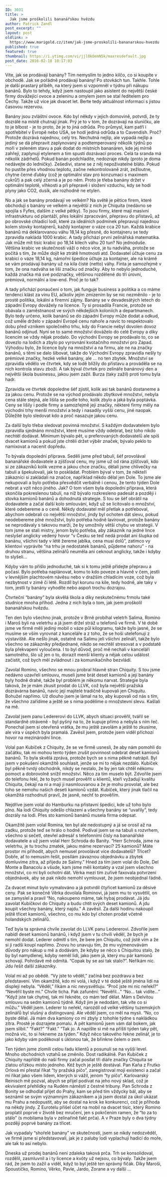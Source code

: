 ```yaml
---
ID: 3031
title: >
  Jak jsme proškolili bananářskou hvězdu
author: Patrick Zandl
post_excerpt: ""
layout: post
oldlink: >
  https://www.marigold.cz/item/jak-jsme-proskolili-bananarskou-hvezdu
published: true
featured: true
thumbnail: https://i.ytimg.com/vi/jjlOkOemN5k/maxresdefault.jpg
post_date: 2016-02-18 10:17:03
---
```

Víte, jak se prodávají banány?  Tím nemyslím to jedno kilčo, co si koupíte v obchodě. Jak se pořádně prodávají banány! Po stovkách tun. Takhle.
Tohle je další prastarý příběh, na který jsem si vzpomněl v týdnu při nákupu banánů. Bylo to tehdy, když jsem nastoupil jako asistent do největší české firmy dovážející ovoce a zeleninu a omylem jsem se stal ředitelem pro Čechy. Takže už více jak dvacet let. Berte tedy aktuálnost informací s jistou časovou rezervou. 
<!--more-->


Banány jsou zvláštní ovoce. Kdo byl někdy v jejich domovině, potvrdí, že ty dozrálé na místě chutnají jinak. Prý je to v tom, že dozrávají na sluníčku, ale to je blbost - je to proto, že je to jiná odrůda. Pro průmysl, kam patří i spotřebitel v Evropě nebo USA, se hodí jediná odrůda a to Cavendish. Proč? Protože dozrává najednou, celý trs. Nechutná nejlíp, ale vypadá nejlíp a jediný se dá přepravit zaplynovaný a podtemperovaný několik týdnů po moři  v zeleném stavu a pak dodat do místních bananáren, kde jej mírně zahřejí, zaplynují etylenem a tím spustí dozrávací proces. 
Celá ta sranda má několik zádrhelů. Pokud banán podchladíte, nedozraje nikdy (proto je doma nedávejte do ledničky). Zešediví, stane se z něj nepoživatelné bláto. Pokud ho pustíte přes vhodnou teplotu, začne nekontrolovaně zrát, zežloutne, chytne černé ďubky (což je optimální stav pro konzumaci s maximem cukrů!) a pak celý zčerná a je po něm. Proto je třeba banány držet v optimální teplotě, vlhkosti a při přepravě i složení vzduchu, kdy se hodí plyny jako CO2, dusík, ale rozhodně ne etylen. 

No a jak se banány prodávají ve velkém? Na světě je pětice firem, které obchodují s banány ve velkém a největší z nich je Chiquita (nedávno se spojila s Fyfes, dalším z velké pětky). To jsou firmy, které mají masivní infrastrukturu od plantáží, přes lokální zpracování, přepravu do přístavů, až po obrovské chladící lodi, které za ideálních podmínek přepravují najednou kolem stovky kontajnerů, každý kontajner o váze cca 20 tun. Každá krabice banánů má deklarovanou váhu 18,14 kg přesně, do kontajneru se tedy zpravidla nakládá 1000 krabic. A tady přichází první zelinářská matematika. Jak může mít tisíc krabic po 18,14 kilech váhu 20 tun? No jednoduše. Většina krabic ve skutečnosti váží o něco více, je tu nadváha, protože se počítá s tím, že může dojít ke ztrátě hmotnosti atd. Dodavatel účtuje cenu za krabici o váze 18,14 kg, námořní špedice účtuje za kontajner, ale na krámě se vám prodávají banány už na kila čisté (netto) váhy. Finta je samozřejmě v tom, že ona nadváha se liší značku od značky. Aby to nebylo jednoduché, každá značka má své podznačky, většinou rozdělené do tří úrovní, prémiová, normální a low-end. Proč je to tak?

A tady přichází ponaučení o tom, jak funguje business a politika a co máme tendenci klást za vinu EU, ačkoliv jejím zmizením by se nic nezměnilo - je to prostě politika, lokální a firemní zájmy. Banány se v devadesátých letech do západní Evropy dovážely na licence. Ty si prosadila Francie, protože se obávala o zaměstnanost ve svých někdejších koloniích a departmanech. Bylo tedy určeno, kolik banánů se do západní Evropy může dodat a odkud, což uměle drželo v západní Evropě cenu nahoře a navíc to respektovalo dobu před vznikem společného trhu, kdy do Francie nebyl dovolen dovoz banánů odjinud. Nyní se to samé množství dováželo do celé Evropy a díky licencím se vždy nějak prodalo. Do východní Evropy se prodávalo to, co se dovezlo na lodích a zbylo po vyrovnání kvotačního množství pro Západ. Výhodou bylo, že licence byly na množství a na firmu, ale ne na značky banánů, s těmi se dalo šíbovat, takže do Východní Evropy zpravidla nešly ty prémiové značky, hezké velké banány, ale ... no ten zbytek.
Množství se zpravidla vědělo ve čtvrtek, kdy se lodě blížily do přístavu a prováděla se na nich kontrola stavu zboží. A tak býval čtvrtek pro zelináře banánový den a největší škola businessu, jakou jsem zažil. Burza (taky zažil) proti tomu byla hadr. 

Zpravidla ve čtvrtek dopoledne šéf zjistil, kolik asi tak banánů dostaneme a za jakou cenu. Protože se na východ prodávalo zbytkové množství, nebyla cena stále stejná, ale lišila se podle toho, kolik zbylo a jaká byla poptávka. Ceny se lišily i podle firmy a samozřejmě její značky, některé firmy měly na východní trhy menší množství a tedy i nasadily vyšší cenu, jiné naopak. Důležité bylo sledovat kdo a proč nasazuje jakou cenu. 

Za další bylo třeba sledovat povinná množství. S každým dodavatelem bylo zpravidla sjednáno množství, které musíme vždy odebrat, bez toho nikdo nechtěl dodávat. Minimum bývalo pět, u preferovaných dodavatelů ale spíš dvacet kamionů a pokud jste chtěli držet výběr značek, bývalo peklo to namixovat a nacenit dopředu. 

To bývala dopolední příprava. Seděli jsme před tabulí, šéf provolával bananářské dodavatele a zjišťoval cenu, my jsme už od rána zjišťovali, kdo si ze zákazníků kolik vezme a jakou chce značku, dělali jsme chlívečky na tabuli a špekulovali, jak to poskládat. Problém býval v tom, že někteří zákazníci si zakládali na značce, například někdo dělal jen Dole. To jsme ale nekupovali a bylo potřeba přesvědčit verbálně i cenou, že tento týden Dole nebrat a vzít něco jiného. Jak? O tom všem byla dopolední příprava, která skončila pokreslenou tabulí, na níž bývalo rozkresleno padesát a později i stovka kamionů banánů a dohodnutá strategie. S tou se šéf obrátil na dodavatele a začal další kolo smlouvání, když už se licitovalo o množství, které odebereme a o ceně. Někdy dodavatel měl přetlak a potřeboval, abychom odebrali co největší množství, jindy byl ochoten dát slevu, pokud neodebereme plné množství, bylo potřeba hodně lavírovat, protože banány se neprodávaly s takovou marží, že by umožnily větší chybu ve strategii. V tom jsme se stali mistry, jenom bylo potřeba, aby zákazník na jedné lince neslyšel anglicky vedený hovor “v Česku se teď nedá prodat ani šlupka od banánu, všichni tady v létě žereme jablka, cena musí dolů”, zatímco vy klientovi vyprávíte “na trhu je nedostatek banánů, půjdeme nahoru” - na druhou stranu, většina zelinářů neuměla ani ceknout anglicky, takže i kdyby to slyšeli…

Kdyby vám to přišlo jednoduché, tak si k tomu ještě přidejte přepravu a počasí. Bylo potřeba naplánovat, komu to kdo poveze a hlavně v čem, jestli v levnějším plachtovém návěsu nebo v dražším chladícím voze, což byla nezbytnost v zimě či létě. Rozdíl byl korunu na kile, tedy hodně, ale taky v tom, jestli ty banány vyhodíte nebo aspoň trochu dozrajou. 

Čtvrteční “banány” byla skvělá škola a díky neskutečnému frmolu také studnice mnoha příhod. Jedna z nich byla o tom, jak jsem proškolil bananářskou hvězdu. 

Ten den bylo všechno jinak, protože v Brně probíhal veletrh Salima, Romino i Maroš byli na veletrhu a já jsem držel stráž u telefonů ve firmě. V té době jsme ve firmě měli jediný mobil o váze půl kilogramu, takže bylo jasné, že se musíme se vším vyrovnat z kanceláře a z toho, že se hoši utelefonují z výstaviště. Ale nešlo jinak, ostatně na Salimu jeli všichni zelináři, takže bylo všechno se zákazníky předjednané, nikdo se nechtěl stresovat a v podstatě byla překvapení vyloučena. I to byl důvod, proč mě nechali v kanceláři samotného, šlo už jen o to, dorazit menší klienty a nějak celou událost začistit, což bych měl zvládnout i za komunikačního bezvládí. 

Zavolal Romino, všechno se mnou probral hlavně stran Chiquity. S  tou jsme nedávno uzavřeli smlouvu, museli jsme brát deset kamionů a její banány byly hodně drahé, takže byl problém je někomu narvat. Strategie byla taková, že je mám zkusit prodat do LLVK, což byla největší pražská dozrávárna banánů, navíc její majitelé tradičně kupovali jen Chiquitu. Bohužel napřímo. Už dlouho jsem je lámal na to, aby kupovali od nás s tím, že všechno zařídíme a ještě se s nima podělíme o množstevní slevu. Kašlali na mě. 

Zavolal jsem panu Ledererovi do LLVK, abych situaci prověřil, tvářil se standardně otráveně - byl pyšný na to, že kupuje přímo a nebyla s ním řeč. Ponechal jsem si otevřená vrátka, že mu ještě zavolám a ještě to zkusíme, ale víra v úspěch byla pramalá. Zavěsil jsem, protože jsem viděl příchozí hovor na mezinárodní lince. 

Volal pan Kubíček z Chiquity, že se ve firmě usnesli, že aby nám pomohli do začátku, tak mi mohou tento týden zrušit povinnost odebrat deset kamionů banánů. To byla skvělá zpráva, protože bych se s nima pěkně natrápil. Byl jsem v pokušení okamžitě souhlasit, jenže se mi to nějak nezdálo. Kubíček byl pěkně tvrdý obchodník, nikdy se nestalo, že by jen tak chtěl někomu pomoct a dobrovolně snížil množství. Něco za tím muselo být. Zdvořile jsem do telefonu řekl, že to bych musel prověřit u klientů, kteří vyžadují kvalitu Chiquita, čekají na ni a mají ji nasmlouvanou a že je mohu provolat, ale bez toho se nemohu našich deseti kamionů vzdát. Kubíček, který jinak tlačil na okamžitá rozhodnutí pravil, že jasně, nechť to prověřím. 

Nejdříve jsem volal do Hamburku na přístavní špedici, kde už toho bylo plno. Na lodi Chiquity odešlo chlazení a všechny banány se “uvařily”, tedy dozrály na lodi. Přes sto kamionů banánů musela firma odepsat. 

Okamžitě jsem volal Romina, ten byl ale nedostupný a já se orosil až na zadku, protože teď se hrálo o hodně. Podíval jsem se na tabuli s rozvrhem, všechno si sečetl, otevřel adresář s telefonními čísly na bananářské dodavatele a už jsem volal Herr Schroda do Banity. “Herr Schroda, jsme na veletrhu, je tu trochu zmatek, jakou máme rezervaci? 25 kamionů? Máte prostor mi přihodit, abych nemusel provolávat více dodavatelů? Třicet? Dobře, ať to nemusím řešit, posílám závaznou objednávku a zbytek domluvíme zítra, až přijedu ze Salimy.” Hned za tím jsem volal do Dole, Del Monte a Banacolu a všude, kam jsme měli kontakty a vzal jsem všechno množství, co mi byli ochotni dát. Věrka mezi tím zuřivě faxovala potvrzení objednávek, aby se pak nikdo nemohl vymlouvat, že jsem neobjednal řádně. 

Za dvacet minut bylo vymalováno a já potvrdil čtyřicet kamionů za děsivé ceny. Pak se konečně Věrka dovolala Rominovi, já jsem mu to vysvětlil, on se zamyslel a pravil “No, nakoupeno máme, tak hybaj prodávat. Já jdu zavolat Kubíčkovi do Chiquity a budu chtít svých deset kamionů. A jdu koupit všechny banány, který najdu.” A zavěsil. Za další hodinu nakoupil ještě třicet kamionů, všechno, co mu kdo byl choten prodat včetně holandských zelinářů.  

Teď byla ta správná chvíle zavolat do LLVK panu Ledererovi. Zdvořile jsem nabídl deset kamionů banánů, i když jsem v tu chvíli věděl, že bych je nemohl dodat. Lederer odmítl s tím, že bere jen Chiquitu, což jistě vím a že si ji radši koupí napřímo. Znovu ho unavuju tím, že mu vyjmenovávám důvody pro nákup u mě a dodávám, že kdyby se něco s Chiquitou stalo, že by byl namydlenej, kdyby neměl lidi, jako jsem já, který mu pár kamionů schovají. Pohrdavě mě odmítá. “Copak by se asi tak stalo?”. Neříkám nic. Jdu řešit další zákazníky. 

Volal mi až po obědě. 
“Vy jste to věděl,” začíná bez pozdravu a bez představení. Vím okamžitě, kdo mi volá, i když v té době ještě jména lidí na displeji nebyla.
“Věděl,” říkám a nic nevysvětluju. 
“Proč jste mi nic neřekl?”
“Nevěřil byste mi.”
Chvíle ticha. Pak zafunění: “Nevěřil…”
“No… tak vidíte…”
“Když jste tak chytrej, tak mi řekněte, co mám teď dělat. Mám s Delvitou smlouvu na sedm kamionů týdně. Když jim je nedodám, tak víte co si můžu.” Věděl jsem. Lederer to neřekl, narozdíl od velké většiny tuzemských zelinářů byl slušný a distingovaný. Ale věděl jsem, co měl na mysli. 
“No, co byste dělal. Já mám dva kamiony co mi zbyly z tohohle týdne s nakládkou zítra. Prostě je dozrajete pomalu. A pět kamionů jsem vám dal bokem, jak jsem slíbil.”
“Fakt?”
“Fakt.”
“Tak jo. A napište si mě na příští týden taky pět, možná víc, to si řekneme za týden.”
Když něco takového řekne zelinář, je to jako kdyby vám poděkoval s úklonou tak, že břinkne čelem o zem. 

Ten týden jsme zlomili celou řadu klientů a posunuli se na vyšší level. Mnoho obchodních vztahů se změnilo. Dost radikálně. Pan Kubíček z Chiquity napříště do naší firmy začal posílat tři diáře značky Chiquita se zlatou ořízkou místo jednoho. Kéž bych je ještě dostával. Pan Kaňa z Frutko Orlová mi přestal říkat “ty pražská pičo”, zaregistroval moji existenci a začal mi říkat jako všem lidem, kterých si vážil, jenom “ty pičo”. Karlovarský Reinisch mě pozval, abych se přijel podívat na jeho nový sklad, což je ekvivalent přehlídky na Rudém náměstí z čestné tribuny. Pan Schroda z Bonity se odhodlal přijet do Prahy, kam se před tím vždycky bál, aby se seznámil se svým významným zákazníkem a já jsem dostal za úkol ukázat mu Prahu a nedopustit, aby se dostal  na krok ke konkurenci, což je příhoda na někdy jindy. Z Eurotelu přišel účet na mobil na dvacet tisíc, který Romino proplatil poprvé v životě bez mručení, jen s pokrčením ramen, že “to za to stálo” (s mobilama byla v zelinařině fakt prča). A v Praze byly o dva týdny později poprvé banány za třicet. 

Jak vypadaly “shořelé banány” ve skutečnosti, jsem se nikdy nedozvěděl, ve firmě jsme si představovali, jak je z paluby lodi vyplachují hadicí do moře, ale tak to asi nebylo. 

Dneska už prodej banánů není zdaleka taková prča. Trh se konsolidoval, rozdělil, zasmluvnil a i ty licence a kvóty už nejsou, co bývaly. Takže jsem rád, že jsem to zažil a viděl, když to byl ještě ten správný fičák. Díky Maroši, Spoustičko, Romino, Věrko, Pavle, Jardo, Zorane a vy další …
